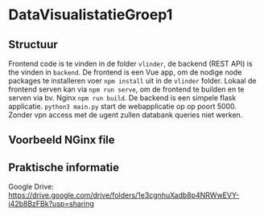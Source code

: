 # DataVisualistatieGroep1

## Structuur

Frontend code is te vinden in de folder `vlinder`, de backend (REST API) is the vinden in `backend`.
De frontend is een Vue app, om de nodige node packages te installeren voer `npm install` uit in de `vlinder` folder. Lokaal de frontend serven kan via `npm run serve`, om de frontend te builden en te serven via bv. Nginx `npm run build`.
De backend is een simpele flask applicatie. `python3 main.py` start de webapplicatie op op poort 5000. Zonder vpn access met de ugent zullen databank queries niet werken.

## Voorbeeld NGinx file


## Praktische informatie

Google Drive:
https://drive.google.com/drive/folders/1e3cgnhuXadb8p4NRWwEVY-i42b8BzFBk?usp=sharing

